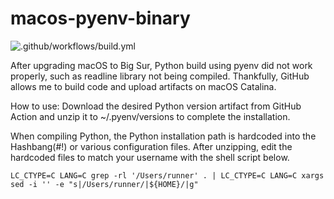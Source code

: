 # macos-pyenv-binary

![.github/workflows/build.yml](https://github.com/youngminz/pyenv-macos-binary/workflows/.github/workflows/build.yml/badge.svg)

After upgrading macOS to Big Sur, Python build using pyenv did not work properly, such as readline library not being compiled. Thankfully, GitHub allows me to build code and upload artifacts on macOS Catalina.

How to use: Download the desired Python version artifact from GitHub Action and unzip it to ~/.pyenv/versions to complete the installation.

When compiling Python, the Python installation path is hardcoded into the Hashbang(#!) or various configuration files. After unzipping, edit the hardcoded files to match your username with the shell script below. 

```
LC_CTYPE=C LANG=C grep -rl '/Users/runner' . | LC_CTYPE=C LANG=C xargs sed -i '' -e "s|/Users/runner/|${HOME}/|g"
```
